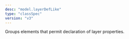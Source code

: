 ```yaml
---
desc: "model.layerDefLike"
type: "classSpec"
version: "v3"
---
```


Groups elements that permit declaration of layer properties.